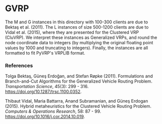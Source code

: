 # GVRP

The M and G instances in this directory with 100-300 clients are due to Bektaş et al. (2011).
The L instances of size 500-1200 clients are due to Vidal et al. (2015), where they are presented for the Clustered VRP (CluVRP).
We interpret these instances as Generalized VRPs, and round the node coordinate data to integers (by multiplying the original floating point values by 1000 and truncating to integers).
Finally, the instances are all formatted to fit PyVRP's VRPLIB format.

### References

Tolga Bektaş, Güneş Erdoğan, and Stefan Røpke (2011). Formulations and
Branch-and-Cut Algorithms for the Generalized Vehicle Routing Problem.
_Transportation Science_, 45(3): 299 - 316.
https://doi.org/10.1287/trsc.1100.0352.

Thibaut Vidal, Maria Battarra, Anand Subramanian, and Güneş Erdogan (2015).
Hybrid metaheuristics for the Clustered Vehicle Routing Problem.
_Computers & Operations Research_, 58: 87 - 99.
https://doi.org/10.1016/j.cor.2014.10.019.
